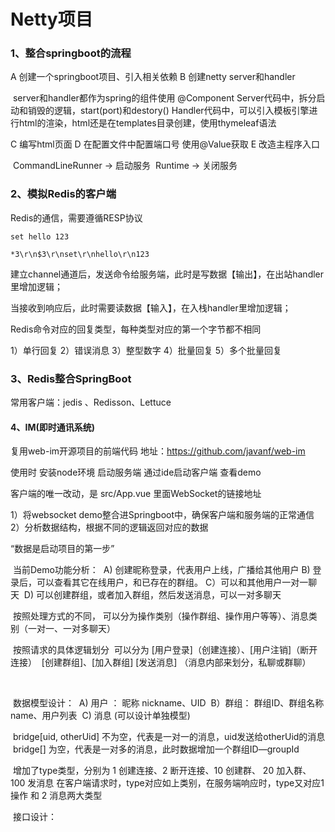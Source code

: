 # Netty项目

### 1、整合springboot的流程

A  创建一个springboot项目、引入相关依赖
B  创建netty server和handler

​    server和handler都作为spring的组件使用   @Component
​    Server代码中，拆分启动和销毁的逻辑，start(port)和destory()
​    Handler代码中，可以引入模板引擎进行html的渲染，html还是在templates目录创建，使用thymeleaf语法

C  编写html页面
D  在配置文件中配置端口号  使用@Value获取 
E  改造主程序入口 

​    CommandLineRunner  ->  启动服务
​    Runtime ->  关闭服务    



### 2、模拟Redis的客户端

Redis的通信，需要遵循RESP协议

```
set hello 123

*3\r\n$3\r\nset\r\nhello\r\n123
```



建立channel通道后，发送命令给服务端，此时是写数据【输出】，在出站handler里增加逻辑；

当接收到响应后，此时需要读数据【输入】，在入栈handler里增加逻辑；



Redis命令对应的回复类型，每种类型对应的第一个字节都不相同

1）单行回复
2）错误消息
3）整型数字
4）批量回复
5）多个批量回复



### 3、Redis整合SpringBoot

常用客户端：jedis 、Redisson、Lettuce



#### 4、IM(即时通讯系统)

复用web-im开源项目的前端代码 
地址：https://github.com/javanf/web-im

使用时  安装node环境  启动服务端
通过ide启动客户端   查看demo

客户端的唯一改动，是 src/App.vue  里面WebSocket的链接地址



1）将websocket demo整合进Springboot中，确保客户端和服务端的正常通信
2）分析数据结构，根据不同的逻辑返回对应的数据

   “数据是启动项目的第一步”

​    当前Demo功能分析：
​    A)   创建昵称登录，代表用户上线，广播给其他用户
​    B)   登录后，可以查看其它在线用户，和已存在的群组。
​    C）可以和其他用户一对一聊天
​    D)  可以创建群组，或者加入群组，然后发送消息，可以一对多聊天


​    按照处理方式的不同，
​    可以分为操作类别（操作群组、操作用户等等）、消息类别（一对一、一对多聊天）

​    按照请求的具体逻辑划分
​    可以分为 [用户登录]（创建连接）、[用户注销]（断开连接）
​                    [创建群组]、[加入群组]
​                    [发送消息]   （消息内部来划分，私聊或群聊）

​    

​    数据模型设计：
​    A)   用户 ：  昵称 nickname、UID 
​    B）群组：   群组ID、群组名称name、用户列表
​    C)   消息 (可以设计单独模型)

​            bridge[uid, otherUid]     不为空，代表是一对一的消息，uid发送给otherUid的消息
​            bridge[]  为空，代表是一对多的消息，此时数据增加一个群组ID—groupId

​     增加了type类型，分别为  1 创建连接、2 断开连接、10 创建群、 20 加入群、100 发消息
​     在客户端请求时，type对应如上类别，在服务端响应时，type又对应1 操作 和 2 消息两大类型

   

​    接口设计：

   